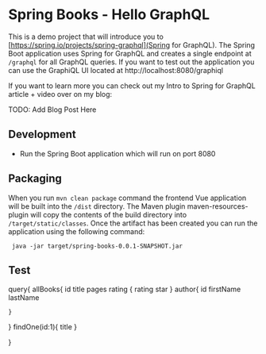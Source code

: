 # Spring Books - Hello GraphQL

This is a demo project that will introduce you to [https://spring.io/projects/spring-graphql](Spring for GraphQL). 
The Spring Boot application uses Spring for GraphQL and creates a single endpoint at `/graphql` for all GraphQL queries.
If you want to test out the application you can use the GraphiQL UI located at http://localhost:8080/graphiql

If you want to learn more you can check out my Intro to Spring for GraphQL article + video over on my blog: 

TODO: Add Blog Post Here

## Development 

- Run the Spring Boot application which will run on port 8080


## Packaging 

When you run `mvn clean package` command the frontend Vue application will be built into the `/dist` directory. 
The Maven plugin maven-resources-plugin will copy the contents of the build directory into `/target/static/classes`. 
Once the artifact has been created you can run the application using the following command: 

` java -jar target/spring-books-0.0.1-SNAPSHOT.jar`

## Test

query{
  allBooks{
    id
    title
    pages
    rating {
      rating
      star
    }
    author{
      id
      firstName
      lastName
      
      
    }
    
  }
  findOne(id:1){
    title
  }
  
}
